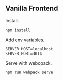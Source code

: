 ## Vanilla Frontend

Install.
```bash
npm install
```

Add env variables.
```dotenv
SERVER_HOST=localhost
SERVER_PORT=3014
```

Serve with webopack.
```bash
npm run webpack serve
```